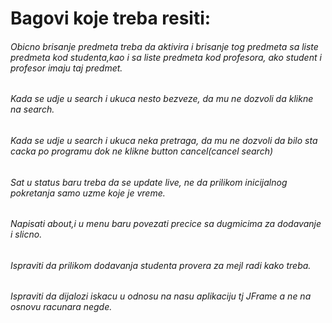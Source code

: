 ﻿# Bagovi koje treba resiti:

###### Obicno brisanje predmeta treba da aktivira i brisanje tog predmeta sa liste predmeta kod studenta,kao i sa liste predmeta kod profesora, ako student i profesor imaju taj predmet.
###### Kada se udje u search i ukuca nesto bezveze, da mu ne dozvoli da klikne na search.
###### Kada se udje u search i ukuca neka pretraga, da mu ne dozvoli da bilo sta cacka po programu dok ne klikne button cancel(cancel search)
###### Sat u status baru treba da se update live, ne da prilikom inicijalnog pokretanja samo uzme koje je vreme.
###### Napisati about,i u menu baru povezati precice sa dugmicima za dodavanje i slicno.
###### Ispraviti da prilikom dodavanja studenta provera za mejl radi kako treba.
###### Ispraviti da dijalozi iskacu u odnosu na nasu aplikaciju tj JFrame a ne na osnovu racunara negde.